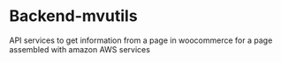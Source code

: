 # Backend-mvutils
API services to get information from a page in woocommerce for a page assembled with amazon AWS services
